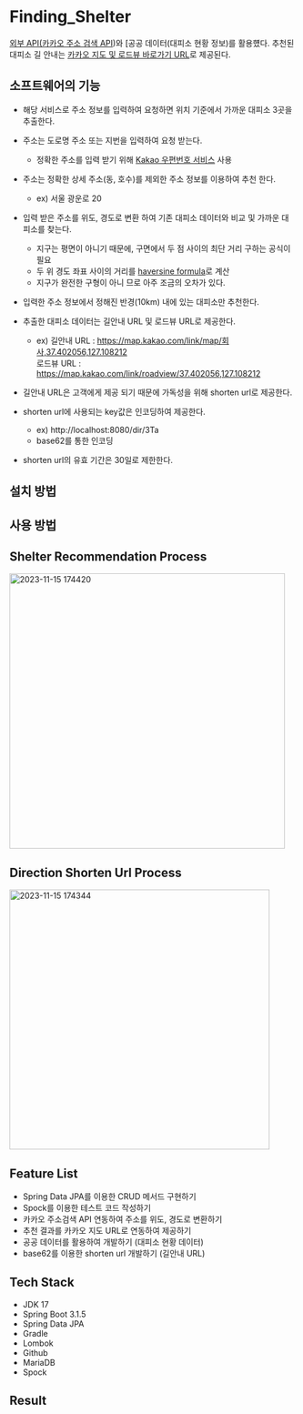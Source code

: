 # Finding_Shelter   

[외부 API(카카오 주소 검색 API](https://developers.kakao.com/docs/latest/ko/local/dev-guide))와 [공공 데이터(대피소 현황 정보)를 활용헀다.
추천된 대피소 길 안내는 [카카오 지도 및 로드뷰 바로가기 URL](https://apis.map.kakao.com/web/guide/#routeurl)로 제공된다.     


## 소프트웨어의 기능 

  - 해당 서비스로 주소 정보를 입력하여 요청하면 위치 기준에서 가까운 대피소 3곳을 추출한다.
  - 주소는 도로명 주소 또는 지번을 입력하여 요청 받는다.
    - 정확한 주소를 입력 받기 위해 [Kakao 우편번호 서비스](https://postcode.map.daum.net/guide) 사용   
  - 주소는 정확한 상세 주소(동, 호수)를 제외한 주소 정보를 이용하여 추천 한다.   
    - ex) 서울 광운로 20 
  - 입력 받은 주소를 위도, 경도로 변환 하여 기존 대피소 데이터와 비교 및 가까운 대피소를 찾는다.   
    - 지구는 평면이 아니기 때문에, 구면에서 두 점 사이의 최단 거리 구하는 공식이 필요    
    - 두 위 경도 좌표 사이의 거리를 [haversine formula](https://en.wikipedia.org/wiki/Haversine_formula)로 계산  
    - 지구가 완전한 구형이 아니 므로 아주 조금의 오차가 있다.   
  - 입력한 주소 정보에서 정해진 반경(10km) 내에 있는 대피소만 추천한다.   
  - 추출한 대피소 데이터는 길안내 URL 및 로드뷰 URL로 제공한다.   
    - ex) 길안내 URL : https://map.kakao.com/link/map/회사,37.402056,127.108212    
          로드뷰 URL : https://map.kakao.com/link/roadview/37.402056,127.108212    

  - 길안내 URL은 고객에게 제공 되기 때문에 가독성을 위해 shorten url로 제공한다.
  - shorten url에 사용되는 key값은 인코딩하여 제공한다.
    - ex) http://localhost:8080/dir/3Ta
    - base62를 통한 인코딩    
  - shorten url의 유효 기간은 30일로 제한한다.


## 설치 방법


## 사용 방법 


## Shelter Recommendation Process   

<img width="484" alt="2023-11-15 174420" src="https://github.com/KwangWoonUnivOpenSource/Finding_Shelter-BE/assets/105183327/81c7c613-0e9a-4a97-b8ee-e1d950100d2b">

## Direction Shorten Url Process

<img width="457" alt="2023-11-15 174344" src="https://github.com/KwangWoonUnivOpenSource/Finding_Shelter-BE/assets/105183327/c6c949cb-9eb0-4935-b2f1-87e03ca12a5f">


## Feature List   

- Spring Data JPA를 이용한 CRUD 메서드 구현하기      
- Spock를 이용한 테스트 코드 작성하기     
- 카카오 주소검색 API 연동하여 주소를 위도, 경도로 변환하기   
- 추천 결과를 카카오 지도 URL로 연동하여 제공하기   
- 공공 데이터를 활용하여 개발하기 (대피소 현황 데이터)    
- base62를 이용한 shorten url 개발하기 (길안내 URL)    


## Tech Stack   

- JDK 17
- Spring Boot 3.1.5
- Spring Data JPA
- Gradle
- Lombok
- Github
- MariaDB
- Spock    


## Result   
